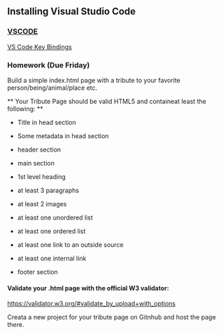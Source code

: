 ## Installing Visual Studio Code

### [VSCODE](https://code.visualstudio.com/)

[VS Code Key Bindings](https://code.visualstudio.com/docs/getstarted/keybindings)




### Homework (Due Friday)

Build a simple index.html page with a tribute to your favorite person/being/animal/place etc.

** Your Tribute Page should be valid HTML5 and containeat least the following: **

* Title in head section
* Some metadata in head section

* header section

* main section
* 1st level heading
* at least 3 paragraphs
* at least 2 images
* at least one unordered list
* at least one ordered list
* at least one link to an outside source
* at least one internal link

* footer section

#### Validate your .html page with the official W3 validator:

https://validator.w3.org/#validate_by_upload+with_options

Creata a new project for your tribute page on Gitnhub and host the page there.


